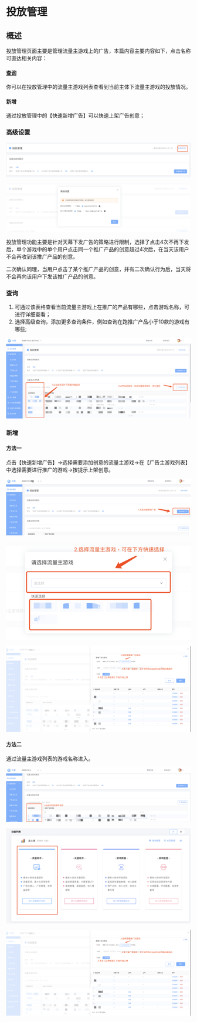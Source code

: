 # 投放管理

## 概述

投放管理页面主要是管理流量主游戏上的广告，本篇内容主要内容如下，点击名称可直达相关内容：

#### [查询](advertising-manage.md#cha-xun)

你可以在投放管理中的流量主游戏列表查看到当前主体下流量主游戏的投放情况。

#### 新增 

通过投放管理中的【快速新增广告】可以快速上架广告创意；



### 高级设置

![](../../.gitbook/assets/image%20%2886%29.png)

![](../../.gitbook/assets/image%20%2816%29.png)

投放管理功能主要是针对天幕下发广告的策略进行限制，选择了点击4次不再下发后，单个游戏中的单个用户点击同一个推广产品的创意超过4次后，在当天该用户不会再收到该推广产品的创意。

二次确认同理，当用户点击了某个推广产品的创意，并有二次确认行为后，当天将不会再向该用户下发该推广产品的创意。

### 查询

1. 可通过该表格查看当前流量主游戏上在推广的产品有哪些，点击游戏名称，可进行详细查看；
2. 选择高级查询，添加更多查询条件，例如查询在跑推广产品小于10款的游戏有哪些;

![](../../.gitbook/assets/image%20%2835%29.png)

### 新增

#### 方法一

点击【快速新增广告】-&gt;选择需要添加创意的流量主游戏-&gt;在【广告主游戏列表】中选择需要进行推广的游戏-&gt;按提示上架创意。

![](../../.gitbook/assets/image%20%2856%29.png)

![](../../.gitbook/assets/image%20%2855%29.png)

![](../../.gitbook/assets/image%20%28153%29.png)

#### 方法二

通过流量主游戏列表的游戏名称进入。

![](../../.gitbook/assets/image%20%28152%29.png)

![](../../.gitbook/assets/image%20%2880%29.png)

![](../../.gitbook/assets/image%20%28153%29.png)

